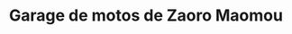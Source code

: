 ---
title: "Garage de motos de Zaoro Maomou"
url: /nzerekore/garage-de-motos-de-zaoro-maomou/
shop: réparation de voitures
---